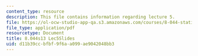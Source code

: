 ```yaml
---
content_type: resource
description: This file contains information regarding lecture 5.
file: https://ol-ocw-studio-app-qa.s3.amazonaws.com/courses/8-044-statistical-physics-i-spring-2013/d11b39ccbfbf9f6aa099ae9042048bb3_MIT8_044S13_L5.pdf
file_type: application/pdf
resourcetype: Document
title: 8.044s13 Lec5Slides
uid: d11b39cc-bfbf-9f6a-a099-ae9042048bb3
---
```

